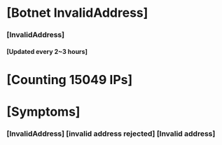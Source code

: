 # [Botnet InvalidAddress]
### [InvalidAddress]
#### [Updated every 2~3 hours]

# [Counting 15049 IPs]

# [Symptoms] 

###   [InvalidAddress] [invalid address rejected] [Invalid address]
